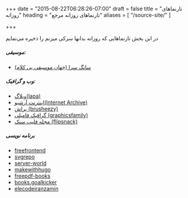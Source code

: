 +++
date = "2015-08-22T06:28:26-07:00"
draft = false
title = "تارنماهای روزانه"
heading = "تارنماهای روزانه مرجع"
aliases = [
    "/source-site/"
]

+++

در این بخش تارنماهایی کە روزانه بدانها سرکی میزنم را ذخیره می‌نمایم

##### موسیقی:
- [سانگ سرا (جهان موسیقی بی کلام)](https://songsara.net/)


##### وب و گرافیک:
- [وبلاگ(lapa)](https://www.lapa.ninja/blog/)
- [اینترنت آرشیو(Internet Archive)](https://archive.org/)
- [براش (brusheezy)](https://www.brusheezy.com/)   
- [گرافیک فامیلی (graphicsfamily)](https://graphicsfamily.com/)
- [مجله فلیپ سنک (flipsnack)](https://www.flipsnack.com/)

##### برنامه نویسی

- [freefrontend](https://freefrontend.com/)
- [svgrepo](https://www.svgrepo.com/vectors/flower/16)
- [server-world](https://www.server-world.info/)  
- [makewithhugo](https://makewithhugo.com/)     
- [freepdf-books](https://freepdf-books.com/)  
- [books.goalkicker](https://books.goalkicker.com/)  
- [elecodeiranzamin](https://elecodeiranzamin.com/)

